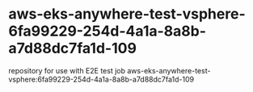 # aws-eks-anywhere-test-vsphere-6fa99229-254d-4a1a-8a8b-a7d88dc7fa1d-109
repository for use with E2E test job aws-eks-anywhere-test-vsphere:6fa99229-254d-4a1a-8a8b-a7d88dc7fa1d-109
